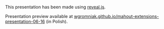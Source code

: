 This presentation has been made using [reveal.js](https://github.com/hakimel/reveal.js/).

Presentation preview available at [wgromniak.github.io/mahout-extensions-presentation-06-16](http://wgromniak.github.io/mahout-extensions-presentation-06-16) (in Polish).

